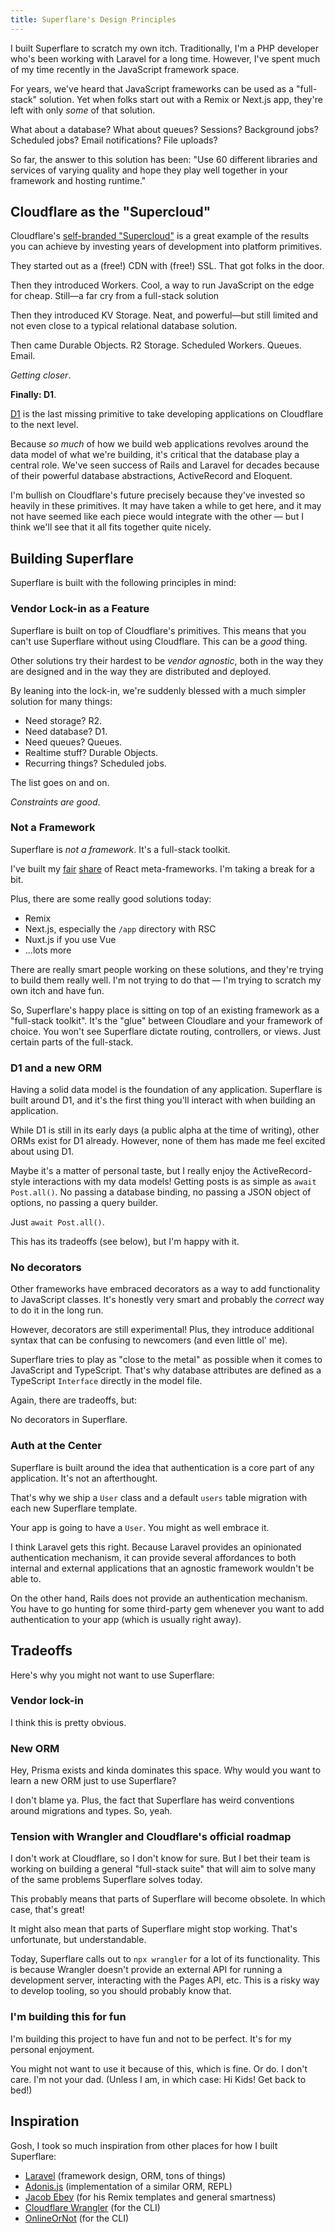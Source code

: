 ```yaml
---
title: Superflare's Design Principles
---
```


I built Superflare to scratch my own itch. Traditionally, I'm a PHP developer who's been working with Laravel for a long time. However, I've spent much of my time recently in the JavaScript framework space.

For years, we've heard that JavaScript frameworks can be used as a "full-stack" solution. Yet when folks start out with a Remix or Next.js app, they're left with only _some_ of that solution.

What about a database? What about queues? Sessions? Background jobs? Scheduled jobs? Email notifications? File uploads?

So far, the answer to this solution has been: "Use 60 different libraries and services of varying quality and hope they play well together in your framework and hosting runtime."

## Cloudflare as the "Supercloud"

Cloudflare's [self-branded "Supercloud"](https://blog.cloudflare.com/welcome-to-the-supercloud-and-developer-week-2022/) is a great example of the results you can achieve by investing years of development into platform primitives.

They started out as a (free!) CDN with (free!) SSL. That got folks in the door.

Then they introduced Workers. Cool, a way to run JavaScript on the edge for cheap. Still—a far cry from a full-stack solution

Then they introduced KV Storage. Neat, and powerful—but still limited and not even close to a typical relational database solution.

Then came Durable Objects. R2 Storage. Scheduled Workers. Queues. Email.

_Getting closer_.

**Finally: D1**.

[D1](https://blog.cloudflare.com/introducing-d1/) is the last missing primitive to take developing applications on Cloudflare to the next level.

Because _so much_ of how we build web applications revolves around the data model of what we're building, it's critical that the database play a central role. We've seen success of Rails and Laravel for decades because of their powerful database abstractions, ActiveRecord and Eloquent.

I'm bullish on Cloudflare's future precisely because they've invested so heavily in these primitives. It may have taken a while to get here, and it may not have seemed like each piece would integrate with the other — but I think we'll see that it all fits together quite nicely.

## Building Superflare

Superflare is built with the following principles in mind:

### Vendor Lock-in as a Feature

Superflare is built on top of Cloudflare's primitives. This means that you can't use Superflare without using Cloudflare. This can be a _good_ thing.

Other solutions try their hardest to be _vendor agnostic_, both in the way they are designed and in the way they are distributed and deployed.

By leaning into the lock-in, we're suddenly blessed with a much simpler solution for many things:

- Need storage? R2.
- Need database? D1.
- Need queues? Queues.
- Realtime stuff? Durable Objects.
- Recurring things? Scheduled jobs.

The list goes on and on.

_Constraints are good_.

### Not a Framework

Superflare is _not a framework_. It's a full-stack toolkit.

I've built my [fair](https://flareact.com/) [share](https://github.com/shopify/hydrogen-v1) of React meta-frameworks. I'm taking a break for a bit.

Plus, there are some really good solutions today:

- Remix
- Next.js, especially the `/app` directory with RSC
- Nuxt.js if you use Vue
- ...lots more

There are really smart people working on these solutions, and they're trying to build them really well. I'm not trying to do that — I'm trying to scratch my own itch and have fun.

So, Superflare's happy place is sitting on top of an existing framework as a "full-stack toolkit". It's the "glue" between Cloudlare and your framework of choice. You won't see Superflare dictate routing, controllers, or views. Just certain parts of the full-stack.

### D1 and a new ORM

Having a solid data model is the foundation of any application. Superflare is built around D1, and it's the first thing you'll interact with when building an application.

While D1 is still in its early days (a public alpha at the time of writing), other ORMs exist for D1 already. However, none of them has made me feel excited about using D1.

Maybe it's a matter of personal taste, but I really enjoy the ActiveRecord-style interactions with my data models! Getting posts is as simple as `await Post.all()`. No passing a database binding, no passing a JSON object of options, no passing a query builder.

Just `await Post.all()`.

This has its tradeoffs (see below), but I'm happy with it.

### No decorators

Other frameworks have embraced decorators as a way to add functionality to JavaScript classes. It's honestly very smart and probably the _correct_ way to do it in the long run.

However, decorators are still experimental! Plus, they introduce additional syntax that can be confusing to newcomers (and even little ol' me).

Superflare tries to play as "close to the metal" as possible when it comes to JavaScript and TypeScript. That's why database attributes are defined as a TypeScript `Interface` directly in the model file.

Again, there are tradeoffs, but:

No decorators in Superflare.

### Auth at the Center

Superflare is built around the idea that authentication is a core part of any application. It's not an afterthought.

That's why we ship a `User` class and a default `users` table migration with each new Superflare template.

Your app is going to have a `User`. You might as well embrace it.

I think Laravel gets this right. Because Laravel provides an opinionated authentication mechanism, it can provide several affordances to both internal and external applications that an agnostic framework wouldn't be able to.

On the other hand, Rails does not provide an authentication mechanism. You have to go hunting for some third-party gem whenever you want to add authentication to your app (which is usually right away).

## Tradeoffs

Here's why you might not want to use Superflare:

### Vendor lock-in

I think this is pretty obvious.

### New ORM

Hey, Prisma exists and kinda dominates this space. Why would you want to learn a new ORM just to use Superflare?

I don't blame ya. Plus, the fact that Superflare has weird conventions around migrations and types. So, yeah.

### Tension with Wrangler and Cloudflare's official roadmap

I don't work at Cloudflare, so I don't know for sure. But I bet their team is working on building a general "full-stack suite" that will aim to solve many of the same problems Superflare solves today.

This probably means that parts of Superflare will become obsolete. In which case, that's great!

It might also mean that parts of Superflare might stop working. That's unfortunate, but understandable.

Today, Superflare calls out to `npx wrangler` for a lot of its functionality. This is because Wrangler doesn't provide an external API for running a development server, interacting with the Pages API, etc. This is a risky way to develop tooling, so you should probably know that.

### I'm building this for fun

I'm building this project to have fun and not to be perfect. It's for my personal enjoyment.

You might not want to use it because of this, which is fine. Or do. I don't care. I'm not your dad. (Unless I am, in which case: Hi Kids! Get back to bed!)

## Inspiration

Gosh, I took so much inspiration from other places for how I built Superflare:

- [Laravel](https://laravel.com) (framework design, ORM, tons of things)
- [Adonis.js](https://adonisjs.com/) (implementation of a similar ORM, REPL)
- [Jacob Ebey](https://github.com/jacob-ebey) (for his Remix templates and general smartness)
- [Cloudflare Wrangler](https://github.com/cloudflare/workers-sdk) (for the CLI)
- [OnlineOrNot](https://github.com/OnlineOrNot/onlineornot) (for the CLI)
